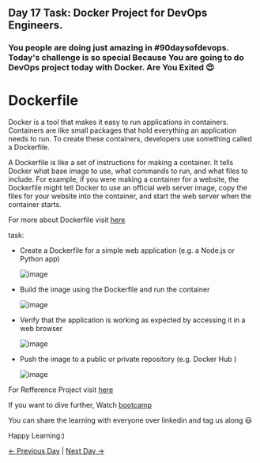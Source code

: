 ## Day 17 Task: Docker Project for DevOps Engineers.

### You people are doing just amazing in **#90daysofdevops**. Today's challenge is so special Because You are going to do DevOps project today with Docker. Are You Exited 😍

# Dockerfile

Docker is a tool that makes it easy to run applications in containers. Containers are like small packages that hold everything an application needs to run. To create these containers, developers use something called a Dockerfile.

A Dockerfile is like a set of instructions for making a container. It tells Docker what base image to use, what commands to run, and what files to include. For example, if you were making a container for a website, the Dockerfile might tell Docker to use an official web server image, copy the files for your website into the container, and start the web server when the container starts.

For more about Dockerfile visit [here](https://rushikesh-mashidkar.hashnode.dev/dockerfile-docker-compose-swarm-and-volumes)

task:

- Create a Dockerfile for a simple web application (e.g. a Node.js or Python app)

  ![image](https://github.com/amrit7198/90DaysOfDevOps/assets/36197073/e7fe61c6-7e4d-4fe9-9d2a-20721da6fed4)


- Build the image using the Dockerfile and run the container

  ![image](https://github.com/amrit7198/90DaysOfDevOps/assets/36197073/97044468-e1d9-48af-b5b6-e7db9a69e57c)


- Verify that the application is working as expected by accessing it in a web browser

  ![image](https://github.com/amrit7198/90DaysOfDevOps/assets/36197073/8216a54c-6223-4a90-9428-5c6dc2bd4447)


- Push the image to a public or private repository (e.g. Docker Hub )

  ![image](https://github.com/amrit7198/90DaysOfDevOps/assets/36197073/d413b536-58f9-4e59-8694-cd433c0ad05e)


For Refference Project visit [here](https://youtu.be/Tevxhn6Odc8)

If you want to dive further, Watch [bootcamp](https://youtube.com/playlist?list=PLlfy9GnSVerRqYJgVYO0UiExj5byjrW8u)

You can share the learning with everyone over linkedin and tag us along 😃

Happy Learning:)

[← Previous Day](../day16/README.md) | [Next Day →](../day18/README.md)
